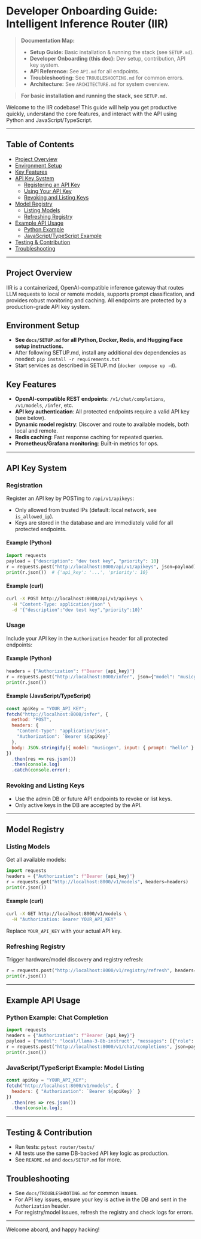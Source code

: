 # Developer Onboarding Guide: Intelligent Inference Router (IIR)

> **Documentation Map:**
> - **Setup Guide:** Basic installation & running the stack (see `SETUP.md`).
> - **Developer Onboarding (this doc):** Dev setup, contribution, API key system.
> - **API Reference:** See `API.md` for all endpoints.
> - **Troubleshooting:** See `TROUBLESHOOTING.md` for common errors.
> - **Architecture:** See `ARCHITECTURE.md` for system overview.

> **For basic installation and running the stack, see `SETUP.md`.**

Welcome to the IIR codebase! This guide will help you get productive quickly, understand the core features, and interact with the API using Python and JavaScript/TypeScript.

---

## Table of Contents
- [Project Overview](#project-overview)
- [Environment Setup](#environment-setup)
- [Key Features](#key-features)
- [API Key System](#api-key-system)
  - [Registering an API Key](#registering-an-api-key)
  - [Using Your API Key](#using-your-api-key)
  - [Revoking and Listing Keys](#revoking-and-listing-keys)
- [Model Registry](#model-registry)
  - [Listing Models](#listing-models)
  - [Refreshing Registry](#refreshing-registry)
- [Example API Usage](#example-api-usage)
  - [Python Example](#python-example)
  - [JavaScript/TypeScript Example](#javascripttypescript-example)
- [Testing & Contribution](#testing--contribution)
- [Troubleshooting](#troubleshooting)

---

## Project Overview
IIR is a containerized, OpenAI-compatible inference gateway that routes LLM requests to local or remote models, supports prompt classification, and provides robust monitoring and caching. All endpoints are protected by a production-grade API key system.

## Environment Setup
- **See `docs/SETUP.md` for all Python, Docker, Redis, and Hugging Face setup instructions.**
- After following SETUP.md, install any additional dev dependencies as needed: `pip install -r requirements.txt`
- Start services as described in SETUP.md (`docker compose up -d`).

## Key Features
- **OpenAI-compatible REST endpoints**: `/v1/chat/completions`, `/v1/models`, `/infer`, etc.
- **API key authentication**: All protected endpoints require a valid API key (see below).
- **Dynamic model registry**: Discover and route to available models, both local and remote.
- **Redis caching**: Fast response caching for repeated queries.
- **Prometheus/Grafana monitoring**: Built-in metrics for ops.

---

## API Key System

### Registration
Register an API key by POSTing to `/api/v1/apikeys`:
- Only allowed from trusted IPs (default: local network, see `is_allowed_ip`).
- Keys are stored in the database and are immediately valid for all protected endpoints.

#### Example (Python)
```python
import requests
payload = {"description": "dev test key", "priority": 10}
r = requests.post("http://localhost:8000/api/v1/apikeys", json=payload)
print(r.json())  # {'api_key': '...', 'priority': 10}
```

#### Example (curl)
```bash
curl -X POST http://localhost:8000/api/v1/apikeys \
  -H "Content-Type: application/json" \
  -d '{"description":"dev test key","priority":10}'
```

### Usage
Include your API key in the `Authorization` header for all protected endpoints:

#### Example (Python)
```python
headers = {"Authorization": f"Bearer {api_key}"}
r = requests.post("http://localhost:8000/infer", json={"model": "musicgen", "input": {"prompt": "hello"}}, headers=headers)
print(r.json())
```

#### Example (JavaScript/TypeScript)
```js
const apiKey = "YOUR_API_KEY";
fetch("http://localhost:8000/infer", {
  method: "POST",
  headers: {
    "Content-Type": "application/json",
    "Authorization": `Bearer ${apiKey}`
  },
  body: JSON.stringify({ model: "musicgen", input: { prompt: "hello" } })
})
  .then(res => res.json())
  .then(console.log)
  .catch(console.error);
```

### Revoking and Listing Keys
- Use the admin DB or future API endpoints to revoke or list keys.
- Only active keys in the DB are accepted by the API.

---

## Model Registry

### Listing Models
Get all available models:
```python
import requests
headers = {"Authorization": f"Bearer {api_key}"}
r = requests.get("http://localhost:8000/v1/models", headers=headers)
print(r.json())
```

#### Example (curl)
```bash
curl -X GET http://localhost:8000/v1/models \
  -H "Authorization: Bearer YOUR_API_KEY"
```
Replace `YOUR_API_KEY` with your actual API key.

### Refreshing Registry
Trigger hardware/model discovery and registry refresh:
```python
r = requests.post("http://localhost:8000/v1/registry/refresh", headers=headers)
print(r.json())
```

---

## Example API Usage

### Python Example: Chat Completion
```python
import requests
headers = {"Authorization": f"Bearer {api_key}"}
payload = {"model": "local/llama-3-8b-instruct", "messages": [{"role": "user", "content": "Hello!"}]}
r = requests.post("http://localhost:8000/v1/chat/completions", json=payload, headers=headers)
print(r.json())
```

### JavaScript/TypeScript Example: Model Listing
```js
const apiKey = "YOUR_API_KEY";
fetch("http://localhost:8000/v1/models", {
  headers: { "Authorization": `Bearer ${apiKey}` }
})
  .then(res => res.json())
  .then(console.log);
```

---

## Testing & Contribution
- Run tests: `pytest router/tests/`
- All tests use the same DB-backed API key logic as production.
- See `README.md` and `docs/SETUP.md` for more.

## Troubleshooting
- See `docs/TROUBLESHOOTING.md` for common issues.
- For API key issues, ensure your key is active in the DB and sent in the `Authorization` header.
- For registry/model issues, refresh the registry and check logs for errors.

---

Welcome aboard, and happy hacking!
